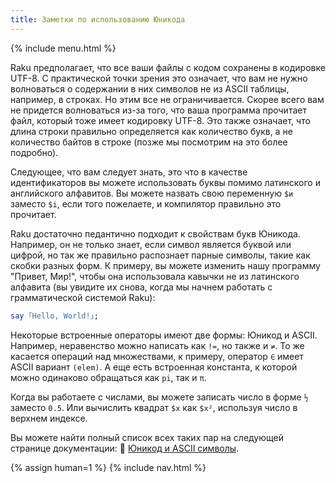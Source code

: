 ```yaml
---
title: Заметки по использованию Юникода
---
```


{% include menu.html %}

Raku предполагает, что все ваши файлы с кодом сохранены в кодировке UTF-8.
С практической точки зрения это означает, что вам не нужно волноваться о содержании
в них символов не из ASCII таблицы, например, в строках. Но этим все не ограничивается.
Скорее всего вам не придется волноваться из-за того, что ваша программа прочитает
файл, который тоже имеет кодировку UTF-8. Это также означает, что длина строки
правильно определяется как количество букв, а не количество байтов в строке
(позже мы посмотрим на это более подробно).

Следующее, что вам следует знать, это что в качестве идентификаторов вы можете
использовать буквы помимо латинского и английского алфавитов. Вы можете назвать
свою переменную `$и` заместо `$i`, если того пожелаете, и компилятор правильно
это прочитает.

Raku достаточно педантично подходит к свойствам букв Юникода. Например, он не только
знает, если символ является буквой или цифрой, но так же правильно распознает парные
символы, такие как скобки разных форм. К примеру, вы можете изменить нашу программу
"Привет, Мир!", чтобы она использовала кавычки не из латинского алфавита (вы увидите
их снова, когда мы начнем работать с грамматической системой Raku):

```raku
say ｢Hello, World!｣;
```

Некоторые встроенные операторы имеют две формы: Юникод и ASCII. Например,
неравенство можно написать как `!=`, но также и `≠`. То же касается операций
над множествами, к примеру, оператор `∈` имеет ASCII вариант `(elem)`. А еще
есть встроенная константа, к которой можно одинаково обращаться как `pi`, так и `π`.

Когда вы работаете с числами, вы можете записать число в форме `½` заместо `0.5`.
Или вычислить квадрат `$x` как `$x²`, используя число в верхнем индексе.

Вы можете найти полный список всех таких пар на следующей странице документации:
📖 [Юникод и ASCII символы](https://docs.raku.org/language/unicode_ascii).

{% assign human=1 %}
{% include nav.html %}
